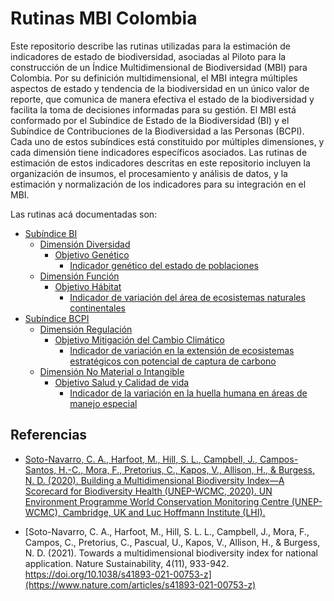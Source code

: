 Rutinas MBI Colombia
================

Este repositorio describe las rutinas utilizadas para la estimación de
indicadores de estado de biodiversidad, asociadas al Piloto para la
construcción de un Índice Multidimensional de Biodiversidad (MBI) para
Colombia. Por su definición multidimensional, el MBI integra múltiples
aspectos de estado y tendencia de la biodiversidad en un único valor de
reporte, que comunica de manera efectiva el estado de la biodiversidad y
facilita la toma de decisiones informadas para su gestión. El MBI está
conformado por el Subíndice de Estado de la Biodiversidad (BI) y el
Subíndice de Contribuciones de la Biodiversidad a las Personas (BCPI).
Cada uno de estos subíndices está constituido por múltiples dimensiones,
y cada dimensión tiene indicadores específicos asociados. Las rutinas de
estimación de estos indicadores descritas en este repositorio incluyen
la organización de insumos, el procesamiento y análisis de datos, y la
estimación y normalización de los indicadores para su integración en el
MBI.

Las rutinas acá documentadas son:

- [Subíndice BI](./MBI/BI_subindex)
  - [Dimensión Diversidad](./MBI/BI_subindex/Dimension_Diversity)
    - [Objetivo
      Genético](./MBI/BI_subindex/Dimension_Diversity/Objective_Genetic)
      - [Indicador genético del estado de
        poblaciones](./MBI/BI_subindex/Dimension_Diversity/Objective_Genetic/GeneticStatePopulations)
  - [Dimensión Función](./MBI/BI_subindex/Dimension_Function)
    - [Objetivo
      Hábitat](./MBI/BI_subindex/Dimension_Function/Objective_Habitat)
      - [Indicador de variación del área de ecosistemas naturales
        continentales](./MBI/BI_subindex/Dimension_Function/Objective_Habitat/VariationNaturalEcosystemsArea)
- [Subíndice BCPI](./MBI/BCPI_subindex)
  - [Dimensión Regulación](./MBI/BCPI_subindex/Dimension_Regulation)
    - [Objetivo Mitigación del Cambio
      Climático](./MBI/BCPI_subindex/Dimension_Regulation/Objective_ClimateChangeMitigation)
      - [Indicador de variación en la extensión de ecosistemas
        estratégicos con potencial de captura de
        carbono](./MBI/BCPI_subindex/Dimension_Regulation/Objective_ClimateChangeMitigation/VariationStrategicEcosystemsCarbonCapture)
  - [Dimensión No Material o
    Intangible](./MBI/BCPI_subindex/Dimension_NonMaterialIntangible)
    - [Objetivo Salud y Calidad de
      vida](./MBI/BCPI_subindex/Dimension_NonMaterialIntangible/Objective_HealthQualityLife)
      - [Indicador de la variación en la huella humana en áreas de
        manejo
        especial](./MBI/BCPI_subindex/Dimension_NonMaterialIntangible/Objective_HealthQualityLife/VariationHumanFootprintSpecialAreas)

## Referencias

- [Soto-Navarro, C. A., Harfoot, M., Hill, S. L., Campbell, J.,
  Campos-Santos, H.-C., Mora, F., Pretorius, C., Kapos, V., Allison, H.,
  & Burgess, N. D. (2020). Building a Multidimensional Biodiversity
  Index—A Scorecard for Biodiversity Health (UNEP-WCMC, 2020). UN
  Environment Programme World Conservation Monitoring Centre
  (UNEP-WCMC), Cambridge, UK and Luc Hoffmann Institute
  (LHI).](https://wedocs.unep.org/bitstream/handle/20.500.11822/38023/biodiversity_index.pdf?sequence=3&isAllowed=y)

- [Soto-Navarro, C. A., Harfoot, M., Hill, S. L. L., Campbell, J., Mora,
  F., Campos, C., Pretorius, C., Pascual, U., Kapos, V., Allison, H., &
  Burgess, N. D. (2021). Towards a multidimensional biodiversity index
  for national application. Nature Sustainability, 4(11), 933-942.
  https://doi.org/10.1038/s41893-021-00753-z](https://www.nature.com/articles/s41893-021-00753-z)

